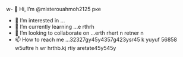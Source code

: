 w- 👋 Hi, I’m @misterouahmoh2125 рке
- 👀 I’m interested in ...
- 🌱 I’m currently learning ...e rthrh
- 💞️ I’m looking to collaborate on ...erth rhert n retner n
- 📫 How to reach me ...32327gy45y4357g423ysr45 k yuyuf 56858 w5uftre h
wr hrthb.kj rtiy aretate45y545y
<!---tsu rt
misterouahmoh2125/misterouahmoh2125 is a ✨ special ✨ repository because its `README.md` y 5y5y(this file) appears on your GitHub profile.
You can click the Preview link to take a look at your changes.
--->
